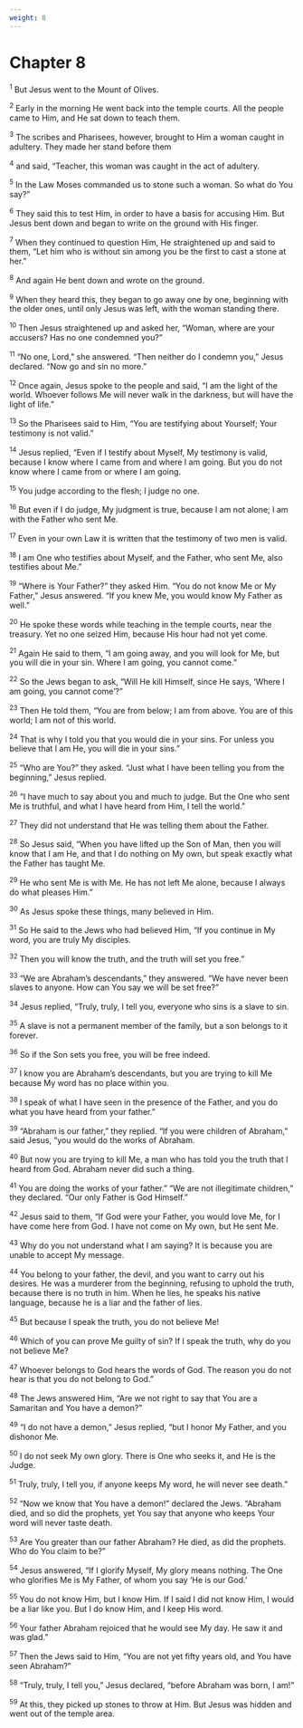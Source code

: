 ```yaml
---
weight: 8
---
```


# Chapter 8

<sup>1</sup> But Jesus went to the Mount of Olives. 

<sup>2</sup> Early in the morning He went back into the temple courts. All the people came to Him, and He sat down to teach them. 

<sup>3</sup> The scribes and Pharisees, however, brought to Him a woman caught in adultery. They made her stand before them 

<sup>4</sup> and said, “Teacher, this woman was caught in the act of adultery. 

<sup>5</sup> In the Law Moses commanded us to stone such a woman. So what do You say?” 

<sup>6</sup> They said this to test Him, in order to have a basis for accusing Him. But Jesus bent down and began to write on the ground with His finger. 

<sup>7</sup> When they continued to question Him, He straightened up and said to them, “Let him who is without sin among you be the first to cast a stone at her.” 

<sup>8</sup> And again He bent down and wrote on the ground. 

<sup>9</sup> When they heard this, they began to go away one by one, beginning with the older ones, until only Jesus was left, with the woman standing there. 

<sup>10</sup> Then Jesus straightened up and asked her, “Woman, where are your accusers? Has no one condemned you?” 

<sup>11</sup> “No one, Lord,” she answered. “Then neither do I condemn you,” Jesus declared. “Now go and sin no more.” 

<sup>12</sup> Once again, Jesus spoke to the people and said, “I am the light of the world. Whoever follows Me will never walk in the darkness, but will have the light of life.” 

<sup>13</sup> So the Pharisees said to Him, “You are testifying about Yourself; Your testimony is not valid.” 

<sup>14</sup> Jesus replied, “Even if I testify about Myself, My testimony is valid, because I know where I came from and where I am going. But you do not know where I came from or where I am going. 

<sup>15</sup> You judge according to the flesh; I judge no one. 

<sup>16</sup> But even if I do judge, My judgment is true, because I am not alone; I am with the Father who sent Me. 

<sup>17</sup> Even in your own Law it is written that the testimony of two men is valid. 

<sup>18</sup> I am One who testifies about Myself, and the Father, who sent Me, also testifies about Me.” 

<sup>19</sup> “Where is Your Father?” they asked Him. “You do not know Me or My Father,” Jesus answered. “If you knew Me, you would know My Father as well.” 

<sup>20</sup> He spoke these words while teaching in the temple courts, near the treasury. Yet no one seized Him, because His hour had not yet come. 

<sup>21</sup> Again He said to them, “I am going away, and you will look for Me, but you will die in your sin. Where I am going, you cannot come.” 

<sup>22</sup> So the Jews began to ask, “Will He kill Himself, since He says, ‘Where I am going, you cannot come’?” 

<sup>23</sup> Then He told them, “You are from below; I am from above. You are of this world; I am not of this world. 

<sup>24</sup> That is why I told you that you would die in your sins. For unless you believe that I am He, you will die in your sins.” 

<sup>25</sup> “Who are You?” they asked. “Just what I have been telling you from the beginning,” Jesus replied. 

<sup>26</sup> “I have much to say about you and much to judge. But the One who sent Me is truthful, and what I have heard from Him, I tell the world.” 

<sup>27</sup> They did not understand that He was telling them about the Father. 

<sup>28</sup> So Jesus said, “When you have lifted up the Son of Man, then you will know that I am He, and that I do nothing on My own, but speak exactly what the Father has taught Me. 

<sup>29</sup> He who sent Me is with Me. He has not left Me alone, because I always do what pleases Him.” 

<sup>30</sup> As Jesus spoke these things, many believed in Him. 

<sup>31</sup> So He said to the Jews who had believed Him, “If you continue in My word, you are truly My disciples. 

<sup>32</sup> Then you will know the truth, and the truth will set you free.” 

<sup>33</sup> “We are Abraham’s descendants,” they answered. “We have never been slaves to anyone. How can You say we will be set free?” 

<sup>34</sup> Jesus replied, “Truly, truly, I tell you, everyone who sins is a slave to sin. 

<sup>35</sup> A slave is not a permanent member of the family, but a son belongs to it forever. 

<sup>36</sup> So if the Son sets you free, you will be free indeed. 

<sup>37</sup> I know you are Abraham’s descendants, but you are trying to kill Me because My word has no place within you. 

<sup>38</sup> I speak of what I have seen in the presence of the Father, and you do what you have heard from your father.” 

<sup>39</sup> “Abraham is our father,” they replied. “If you were children of Abraham,” said Jesus, “you would do the works of Abraham. 

<sup>40</sup> But now you are trying to kill Me, a man who has told you the truth that I heard from God. Abraham never did such a thing. 

<sup>41</sup> You are doing the works of your father.” “We are not illegitimate children,” they declared. “Our only Father is God Himself.” 

<sup>42</sup> Jesus said to them, “If God were your Father, you would love Me, for I have come here from God. I have not come on My own, but He sent Me. 

<sup>43</sup> Why do you not understand what I am saying? It is because you are unable to accept My message. 

<sup>44</sup> You belong to your father, the devil, and you want to carry out his desires. He was a murderer from the beginning, refusing to uphold the truth, because there is no truth in him. When he lies, he speaks his native language, because he is a liar and the father of lies. 

<sup>45</sup> But because I speak the truth, you do not believe Me! 

<sup>46</sup> Which of you can prove Me guilty of sin? If I speak the truth, why do you not believe Me? 

<sup>47</sup> Whoever belongs to God hears the words of God. The reason you do not hear is that you do not belong to God.” 

<sup>48</sup> The Jews answered Him, “Are we not right to say that You are a Samaritan and You have a demon?” 

<sup>49</sup> “I do not have a demon,” Jesus replied, “but I honor My Father, and you dishonor Me. 

<sup>50</sup> I do not seek My own glory. There is One who seeks it, and He is the Judge. 

<sup>51</sup> Truly, truly, I tell you, if anyone keeps My word, he will never see death.” 

<sup>52</sup> “Now we know that You have a demon!” declared the Jews. “Abraham died, and so did the prophets, yet You say that anyone who keeps Your word will never taste death. 

<sup>53</sup> Are You greater than our father Abraham? He died, as did the prophets. Who do You claim to be?” 

<sup>54</sup> Jesus answered, “If I glorify Myself, My glory means nothing. The One who glorifies Me is My Father, of whom you say ‘He is our God.’ 

<sup>55</sup> You do not know Him, but I know Him. If I said I did not know Him, I would be a liar like you. But I do know Him, and I keep His word. 

<sup>56</sup> Your father Abraham rejoiced that he would see My day. He saw it and was glad.” 

<sup>57</sup> Then the Jews said to Him, “You are not yet fifty years old, and You have seen Abraham?” 

<sup>58</sup> “Truly, truly, I tell you,” Jesus declared, “before Abraham was born, I am!” 

<sup>59</sup> At this, they picked up stones to throw at Him. But Jesus was hidden and went out of the temple area. 


